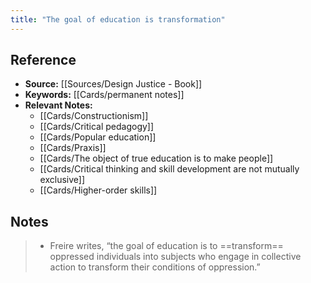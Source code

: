 ```yaml
---
title: "The goal of education is transformation"
---
```

## Reference
- **Source:** [[Sources/Design Justice - Book]]
- **Keywords:** [[Cards/permanent notes]]
- **Relevant Notes:** 
	- [[Cards/Constructionism]]
	- [[Cards/Critical pedagogy]]
	- [[Cards/Popular education]]
	- [[Cards/Praxis]]
	- [[Cards/The object of true education is to make people]]
	- [[Cards/Critical thinking and skill development are not mutually exclusive]]
	- [[Cards/Higher-order skills]]

## Notes
> - Freire writes, “the goal of education is to ==transform== oppressed individuals into subjects who engage in collective action to transform their conditions of oppression.”